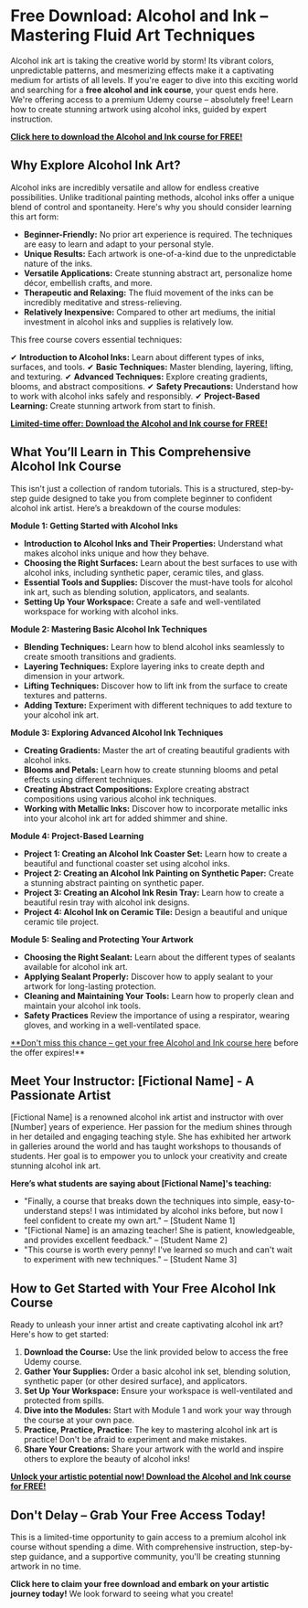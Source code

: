 # Free Download: Alcohol and Ink – Mastering Fluid Art Techniques

Alcohol ink art is taking the creative world by storm! Its vibrant colors, unpredictable patterns, and mesmerizing effects make it a captivating medium for artists of all levels. If you're eager to dive into this exciting world and searching for a **free alcohol and ink course**, your quest ends here. We're offering access to a premium Udemy course – absolutely free! Learn how to create stunning artwork using alcohol inks, guided by expert instruction.

[**Click here to download the Alcohol and Ink course for FREE!**](https://udemywork.com/alcohol-and-ink)

## Why Explore Alcohol Ink Art?

Alcohol inks are incredibly versatile and allow for endless creative possibilities. Unlike traditional painting methods, alcohol inks offer a unique blend of control and spontaneity. Here's why you should consider learning this art form:

*   **Beginner-Friendly:** No prior art experience is required. The techniques are easy to learn and adapt to your personal style.
*   **Unique Results:** Each artwork is one-of-a-kind due to the unpredictable nature of the inks.
*   **Versatile Applications:** Create stunning abstract art, personalize home décor, embellish crafts, and more.
*   **Therapeutic and Relaxing:** The fluid movement of the inks can be incredibly meditative and stress-relieving.
*   **Relatively Inexpensive:** Compared to other art mediums, the initial investment in alcohol inks and supplies is relatively low.

This free course covers essential techniques:

✔ **Introduction to Alcohol Inks:** Learn about different types of inks, surfaces, and tools.
✔ **Basic Techniques:** Master blending, layering, lifting, and texturing.
✔ **Advanced Techniques:** Explore creating gradients, blooms, and abstract compositions.
✔ **Safety Precautions:** Understand how to work with alcohol inks safely and responsibly.
✔ **Project-Based Learning:** Create stunning artwork from start to finish.

[**Limited-time offer: Download the Alcohol and Ink course for FREE!**](https://udemywork.com/alcohol-and-ink)

## What You’ll Learn in This Comprehensive Alcohol Ink Course

This isn't just a collection of random tutorials. This is a structured, step-by-step guide designed to take you from complete beginner to confident alcohol ink artist. Here’s a breakdown of the course modules:

**Module 1: Getting Started with Alcohol Inks**

*   **Introduction to Alcohol Inks and Their Properties:** Understand what makes alcohol inks unique and how they behave.
*   **Choosing the Right Surfaces:** Learn about the best surfaces to use with alcohol inks, including synthetic paper, ceramic tiles, and glass.
*   **Essential Tools and Supplies:** Discover the must-have tools for alcohol ink art, such as blending solution, applicators, and sealants.
*   **Setting Up Your Workspace:** Create a safe and well-ventilated workspace for working with alcohol inks.

**Module 2: Mastering Basic Alcohol Ink Techniques**

*   **Blending Techniques:** Learn how to blend alcohol inks seamlessly to create smooth transitions and gradients.
*   **Layering Techniques:** Explore layering inks to create depth and dimension in your artwork.
*   **Lifting Techniques:** Discover how to lift ink from the surface to create textures and patterns.
*   **Adding Texture:** Experiment with different techniques to add texture to your alcohol ink art.

**Module 3: Exploring Advanced Alcohol Ink Techniques**

*   **Creating Gradients:** Master the art of creating beautiful gradients with alcohol inks.
*   **Blooms and Petals:** Learn how to create stunning blooms and petal effects using different techniques.
*   **Creating Abstract Compositions:** Explore creating abstract compositions using various alcohol ink techniques.
*   **Working with Metallic Inks:** Discover how to incorporate metallic inks into your alcohol ink art for added shimmer and shine.

**Module 4: Project-Based Learning**

*   **Project 1: Creating an Alcohol Ink Coaster Set:** Learn how to create a beautiful and functional coaster set using alcohol inks.
*   **Project 2: Creating an Alcohol Ink Painting on Synthetic Paper:** Create a stunning abstract painting on synthetic paper.
*   **Project 3: Creating an Alcohol Ink Resin Tray:** Learn how to create a beautiful resin tray with alcohol ink designs.
*   **Project 4: Alcohol Ink on Ceramic Tile:** Design a beautiful and unique ceramic tile project.

**Module 5: Sealing and Protecting Your Artwork**

*   **Choosing the Right Sealant:** Learn about the different types of sealants available for alcohol ink art.
*   **Applying Sealant Properly:** Discover how to apply sealant to your artwork for long-lasting protection.
*   **Cleaning and Maintaining Your Tools:** Learn how to properly clean and maintain your alcohol ink tools.
*   **Safety Practices** Review the importance of using a respirator, wearing gloves, and working in a well-ventilated space.

[**Don't miss this chance – get your free Alcohol and Ink course here](https://udemywork.com/alcohol-and-ink) before the offer expires!**

## Meet Your Instructor: [Fictional Name] - A Passionate Artist

[Fictional Name] is a renowned alcohol ink artist and instructor with over [Number] years of experience. Her passion for the medium shines through in her detailed and engaging teaching style. She has exhibited her artwork in galleries around the world and has taught workshops to thousands of students. Her goal is to empower you to unlock your creativity and create stunning alcohol ink art.

**Here’s what students are saying about [Fictional Name]'s teaching:**

*   "Finally, a course that breaks down the techniques into simple, easy-to-understand steps! I was intimidated by alcohol inks before, but now I feel confident to create my own art." – [Student Name 1]
*   "[Fictional Name] is an amazing teacher! She is patient, knowledgeable, and provides excellent feedback." – [Student Name 2]
*   "This course is worth every penny! I've learned so much and can't wait to experiment with new techniques." – [Student Name 3]

## How to Get Started with Your Free Alcohol Ink Course

Ready to unleash your inner artist and create captivating alcohol ink art? Here's how to get started:

1.  **Download the Course:** Use the link provided below to access the free Udemy course.
2.  **Gather Your Supplies:** Order a basic alcohol ink set, blending solution, synthetic paper (or other desired surface), and applicators.
3.  **Set Up Your Workspace:** Ensure your workspace is well-ventilated and protected from spills.
4.  **Dive into the Modules:** Start with Module 1 and work your way through the course at your own pace.
5.  **Practice, Practice, Practice:** The key to mastering alcohol ink art is practice! Don't be afraid to experiment and make mistakes.
6.  **Share Your Creations:** Share your artwork with the world and inspire others to explore the beauty of alcohol inks!

[**Unlock your artistic potential now! Download the Alcohol and Ink course for FREE!**](https://udemywork.com/alcohol-and-ink)

## Don't Delay – Grab Your Free Access Today!

This is a limited-time opportunity to gain access to a premium alcohol ink course without spending a dime. With comprehensive instruction, step-by-step guidance, and a supportive community, you'll be creating stunning artwork in no time.

**Click here to claim your free download and embark on your artistic journey today!** We look forward to seeing what you create!
